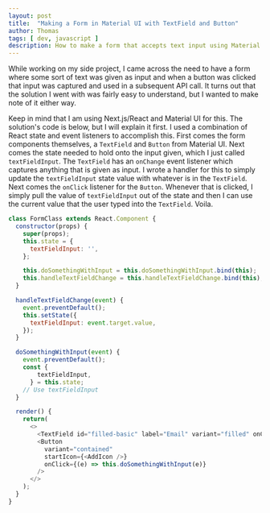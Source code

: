 ```yaml
---
layout: post
title:  "Making a Form in Material UI with TextField and Button"
author: Thomas
tags: [ dev, javascript ]
description: How to make a form that accepts text input using Material UI
---
```

While working on my side project, I came across the need to have a form where some sort of text was given as input and when a button was clicked that input was captured and used in a subsequent API call. It turns out that the solution I went with was fairly easy to understand, but I wanted to make note of it either way.

Keep in mind that I am using Next.js/React and Material UI for this. The solution's code is below, but I will explain it first. I used a combination of React state and event listeners to accomplish this. First comes the form components themselves, a `TextField` and `Button` from Material UI. Next comes the state needed to hold onto the input given, which I just called `textFieldInput`. The `TextField` has an `onChange` event listener which captures anything that is given as input. I wrote a handler for this to simply update the `textFieldInput` state value with whatever is in the `TextField`. Next comes the `onClick` listener for the `Button`. Whenever that is clicked, I simply pull the value of `textFieldInput` out of the state and then I can use the current value that the user typed into the `TextField`. Voila.

```javascript
class FormClass extends React.Component {
  constructor(props) {
    super(props);
    this.state = {
      textFieldInput: '',
    };

    this.doSomethingWithInput = this.doSomethingWithInput.bind(this);
    this.handleTextFieldChange = this.handleTextFieldChange.bind(this);
  }

  handleTextFieldChange(event) {
    event.preventDefault();
    this.setState({
      textFieldInput: event.target.value,
    });
  }

  doSomethingWithInput(event) {
    event.preventDefault();
    const {
        textFieldInput,
      } = this.state;
    // Use textFieldInput
  }

  render() {
    return(
      <>
        <TextField id="filled-basic" label="Email" variant="filled" onChange={(e) => this.handleTextFieldChange(e)} />
        <Button
          variant="contained"
          startIcon={<AddIcon />}
          onClick={(e) => this.doSomethingWithInput(e)}
        />
      </>
    );
  }
}
```
